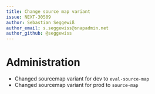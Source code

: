 ```yaml
---
title: Change source map variant
issue: NEXT-30509
author: Sebastian Seggewiß
author_email: s.seggewiss@snapadmin.net
author_github: @seggewiss
---
```

# Administration
* Changed sourcemap variant for dev to `eval-source-map`
* Changed sourcemap variant for prod to `source-map`
